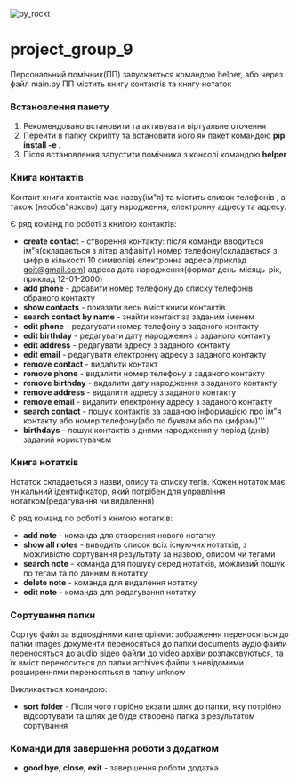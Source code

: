 
![py_rockt](.pyrock-logo.png?raw=true)

# project_group_9
 Персональний помічник(ПП) запускається командою helper, або через файл main.py
ПП містить книгу контактів та книгу нотаток

### Встановлення пакету
1. Рекомендовано встановити та активувати вiртуальне оточення
2. Перейти в папку скрипту та встановити його як пакет командою **pip install -e .**
3. Після встановлення запустити помiчника з консолі командою **helper**

### Книга контактів
Контакт книги контактів має назву(ім"я) та містить список телефонів , 
а також (необов"язково) дату народження, електронну адресу та адресу.

Є ряд команд по роботі з книгою контактів:
- **create contact** - створення контакту: 
    після команди вводиться ім"я(складається з літер алфавіту)
    номер телефону(складається з цифр  в кількості 10 символів)
    електронна адреса(приклад goit@gmail.com)
    адреса
    дата народження(формат день-місяць-рік, приклад 12-01-2000)
- **add phone** - добавити номер телефону до списку телефонів обраного контакту
- **show contacts** - показати весь вміст книги контактів
- **search contact by name** - знайти контакт за заданим іменем
- **edit phone** - редагувати номер телефону з заданого контакту
- **edit birthday** - редагувати дату народження з заданого контакту
- **edit address** - редагувати адресу з заданого контакту
- **edit email** - редагувати електронну адресу з заданого контакту
- **remove contact** - видалити контакт
- **remove phone** - видалити номер телефону з заданого контакту
- **remove birthday** - видалити дату народження з заданого контакту
- **remove address** - видалити адресу з заданого контакту
- **remove email** - видалити електронну адресу з заданого контакту
- **search contact** - пошук контактів за заданою інформацією про ім"я контакту або номер телефону(або по буквам або по цифрам)'''
- **birthdays** - пошук контактів з днями народження у період (днів) заданий користувачєм

### Книга нотатків
 Нотаток  складаеться з назви, опису та списку тегів. Кожен нотаток має унікальний ідентифікатор,
 який потрібен для управління нотатком(редагування чи видалення)

Є ряд команд по роботі з книгою нотатків:
- **add note** - команда для створення нового нотатку
- **show all notes** - виводить список всіх існуючих нотатків, з можливістю сортування результату за назвою, описом чи тегами
- **search note** - команда для пошуку серед нотатків, можливий пошук по тегам та по данним в нотатку
- **delete note** - команда для видалення нотатку
- **edit note** - команда для редагування нотатку

### Сортування папки
Сортує файл за відповдіними категоріями:
зображення переносяться до папки images
документи переносяться до папки documents
аудіо файли переносяться до audio
відео файли до video
архіви розпаковуються, та їх вміст переноситься до папки archives
файли з невідомими розширеннями переносяться в папку unknow

Викликається командою:
- **sort folder** - Після чого порібно вкзати шлях до папки, яку потрібно відсортувати та шлях де буде створена папка з результатом сортування

### Команди для завершення роботи з додатком
- **good bye**, **close**, **exit** - завершення роботи додатка
